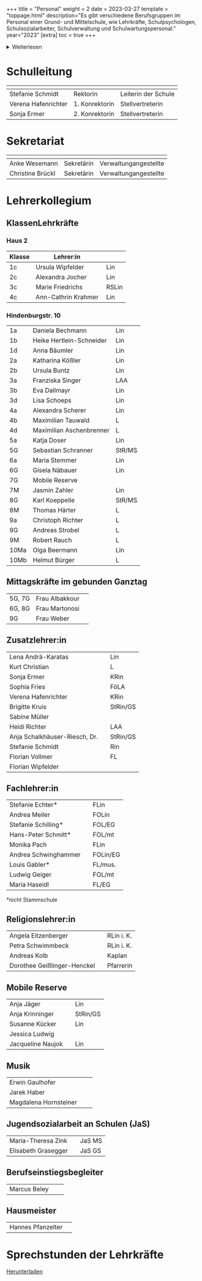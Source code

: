 +++
title = "Personal"
weight = 2
date = 2023-03-27
template = "toppage.html"
description="Es gibt verschiedene Berufsgruppen im Personal einer Grund- und Mittelschule, wie Lehrkräfte, Schulpsychologen, Schulsozialarbeiter, Schulverwaltung und Schulwartungspersonal."
year="2023"
[extra]
toc = true
+++
<details>
<summary>Weiterlesen</summary>
Das Personal einer Grund- und Mittelschule kann aus verschiedenen Berufsgruppen bestehen, einschließlich:

1.  Lehrkräfte: Sie sind für den Unterricht und die pädagogische Entwicklung der Schüler verantwortlich. Sie planen und liefern Unterricht, erstellen Tests und Bewertungen, halten Elterngespräche und arbeiten mit anderen Lehrkräften und der Schulleitung zusammen, um den Erfolg der Schüler sicherzustellen.
    
2.  Schulpsychologen: Sie unterstützen die Schüler bei emotionalen und Verhaltensproblemen sowie bei der Bewältigung von Lernproblemen. Sie arbeiten eng mit den Lehrkräften und der Schulleitung zusammen, um sicherzustellen, dass die Schüler alle Ressourcen erhalten, die sie benötigen, um erfolgreich zu sein.
    
3.  Schulsozialarbeiter: Sie bieten Unterstützung und Beratung bei sozialen, emotionalen und familiären Problemen und helfen den Schüler, mit Stress und Angst umzugehen. Sie arbeiten auch mit den Lehrkräften und der Schulleitung zusammen, um sicherzustellen, dass die Schüler alle Ressourcen erhalten, die sie benötigen, um erfolgreich zu sein.
    
4.  Schulverwaltung: Sie umfassen den Schulleiter und andere Administratoren, die die Schule betreiben und organisieren. Sie arbeiten daran, eine sichere und unterstützende Umgebung für die Schüler und das Personal zu schaffen und setzen Richtlinien und Verfahren um, um den Erfolg der Schüler sicherzustellen.
    
5.  Schulwartungspersonal: Sie sind für die Reinigung und Instandhaltung der Schule und des Schulgeländes verantwortlich. Sie sorgen dafür, dass die Schule sauber und sicher ist und dass die Schüler und das Personal alle notwendigen Ressourcen haben.
</details>

# Schulleitung
|  <!-- --> |  <!-- --> | <!-- -->  |   
|---|---|---|
| Stefanie Schmidt  | Rektorin  |  Leiterin der Schule  |   
|  Verena Hafenrichter |  1. Konrektorin  | Stellvertreterin  |   
|  Sonja Ermer |  2. Konrektorin |  Stellvertreterin |   

# Sekretariat

|  <!-- --> |  <!-- --> | <!-- -->  |   
|------|---|---|
| Anke Wesemann | Sekretärin |  Verwaltungangestellte  |   
| Christine Brückl | Sekretärin |  Verwaltungangestellte  |   

# Lehrerkollegium

## KlassenLehrkräfte
### Haus 2
| Klasse |         Lehrer:in        | |
|-------|-------------------------------------|------|
| 1c    | Ursula Wipfelder                    | ﻿ Lin     |
| 2c    | Alexandra Jocher                    | ﻿   Lin    | 
| 3c    | Marie Friedrichs                    | ﻿   RSLin     |
| 4c    | Ann-Cathrin Krahmer                 | ﻿    Lin     |        

### Hindenburgstr. 10

|                  |                          |                       |
|-------------------------------------|--------------------------|---|
| 1a                               | Daniela Bechmann           | Lin    |
| 1b                                | Heike Hertlein-Schneider   | Lin    |
| 1d                                   | Anna Bäumler                | Lin    |
| 2a                                  | Katharina Kößler           | Lin    |
| 2b                                  | Ursula Buntz              | Lin    |
| 3a                                  | Franziska Singer           | LAA    |
| 3b                                  | Eva Dallmayr              | Lin    |
| 3d                                  | Lisa Schoeps               | Lin    |
| 4a                                  | Alexandra Scherer          | Lin    |
| 4b                                  | Maximilian Tauwald               | L      |
| 4d                                  | Maximilian Aschenbrenner  | L      |
| 5a                                  | Katja Doser                | Lin    |
| 5G                                  | Sebastian Schranner        | StR/MS |
| 6a                                  | Maria Stemmer              | Lin    |
| 6G                                  | Gisela Näbauer             | Lin    |
| 7G                                  | Mobile Reserve            |     |
| 7M                                  | Jasmin Zahler           | Lin      |
| 8G                                  | Karl Koeppelle             | StR/MS     |
| 8M                                  | Thomas Härter             | L      |
| 9a                                  | Christoph Richter        | L      |
| 9G                                  | Andreas Strobel            | L      |
| 9M                                  | Robert Rauch              | L      |
| 10Ma                                | Olga Beermann              | Lin    |
| 10Mb                                | Helmut Bürger              | L      |

## Mittagskräfte im gebunden Ganztag
|     |                |   |   
|-------------------------------------|----------------|---|
| 5G, 7G                               | Frau Albakkour |   |   
| 6G, 8G                               | Frau Martonosi |   |   
| 9G                                  | Frau Weber     |   |   

## Zusatzlehrer:in      
|      |    |            |
|-----------------------|--------|------------|
| Lena Andrä-Karatas        |    | Lin        |
| Kurt Christian             |   | L          |
| Sonja Ermer                 |  | KRin       |
| Sophia Fries                 | | FöLA       |
| Verena Hafenrichter      |     | KRin       |
| Brigitte Kruis           |     | StRin/GS   |
| Sabine Müller             |    |            |
| Heidi Richter             |    | LAA        |
| Anja Schalkhäuser-Riesch, Dr.| | StRin/GS   |
| Stefanie Schmidt       |       | Rin        |
| Florian Vollmer         |      | FL         |
| Florian Wipfelder        |     |            |

## Fachlehrer:in   
|          |      |      |
|------------------|-------------|------------|
| Stefanie Echter*      |        | FLin       |
| Andrea Meiler         |        | FOLin        |
| Stefanie Schilling*   |       | FOL/EG    |
| Hans-Peter Schmitt*   |        | FOL/mt     |
| Monika Pach           |        | FLin       |
| Andrea Schwinghammer  |        | FOLin/EG   |
| Louis Gabler*         |       | FL/mus.    |
| Ludwig Geiger         |       | FOL/mt     |
| Maria Haseidl         |   | FL/EG    |

*nicht Stammschule

## Religionslehrer:in   
|          |        |    |
|--------------------|-----------|------------|
| Angela Eitzenberger        |   | RLin i. K. |
| Petra Schwimmbeck           |  | RLin i. K. |
| Andreas Kolb                |  | Kaplan     |
| Dorothee Geißlinger-Henckel |  | Pfarrerin  |

## Mobile Reserve   
|          |       |     |
|-----------------------|--------|------------|
| Anja Jäger             |       | Lin        |
| Anja Krinninger         |      | StRin/GS   |
| Susanne Kücker           |     | Lin        |
|Jessica Ludwig|  | |
| Jacqueline Naujok       |      | Lin        |

##  Musik  
|          |          |  |
|---------------------|----------|------------|
| Erwin Gaulhofer          |     |            |
| Jarek Haber             |      |            |
| Magdalena Hornsteiner     |    |            |

## Jugendsozialarbeit an Schulen (JaS)
|      |           |     |
|----------------------------|---------|----------------|
| Maria-Theresa Zink        |          |       JaS MS         |    
| Elisabeth Grasegger       |          |     JaS GS           |    

## Berufseinstiegsbegleiter
|      |                |      |
|-------------------------------------|----------------|---|
| Marcus Beley                |                |   |   


## Hausmeister
|          | |
|-------------------------------|---|
| Hannes Pfanzelter             | |

# Sprechstunden der Lehrkräfte
[Herunterladen](/downloads/allgemein/Sprechstunden-der-Lehrkräfte.pdf) 